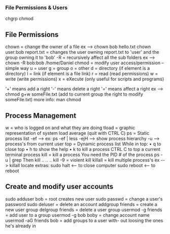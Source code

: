 ### File Permissions & Users

chgrp
chmod

## File Permissions
chown = change the owner of a file
      ex --> chown bob hello.txt
chown user:bob report.txt = changes the user owning report.txt to 'user' and the group owning it to 'bob' -R = recursively affect all the sub folders
      ex --> chown -R bob:bob /home/Daniel
chmod = modify user access/permission – simple way
      u = user
      g = group
      o = other
      d = directory (if element is a directory)
      l = link (if element is a file link)
      r = read (read permissions)
      w = write (write permissions)
      x = eXecute (only useful for scripts and
      programs)

'+' means add a right
'-' means delete a right
'=' means affect a right
ex --> chmod g+w someFile.txt
      (add to current group the right to modify someFile.txt)
more info: man chmod


## Process Management

w = who is logged on and what they are doing
tload = graphic representation of system load average
      (quit with CTRL C)
ps = Static process list
      -ef --> ex: ps -ef | less
      -ejH --> show process hierarchy
      -u --> process's from current user
top = Dynamic process list
While in top:
• q to close top
• h to show the help
• k to kill a process
CTRL C to top a current terminal process
kill = kill a process
      You need the PID # of the process
             ps -u <AccountName> | grep <Application>
      Then
             kill <PID> .. .. ..
kill -9 <PID> = violent kill
killall = kill multiple process's
      ex --> killall locate
extras:
      sudo halt <-- to close computer
      sudo reboot <-- to reboot

## Create and modify user accounts

sudo adduser bob = root creates new user
sudo passwd <AccountName> = change a user's password
sudo deluser <AccountName> = delete an account
addgroup friends = create a new user group
delgroup friends = delete a user group
usermod -g friends <Account> = add user to a group usermod -g bob boby = change account name
usermod -aG friends bob = add groups to a user with- out loosing the ones he's already in

